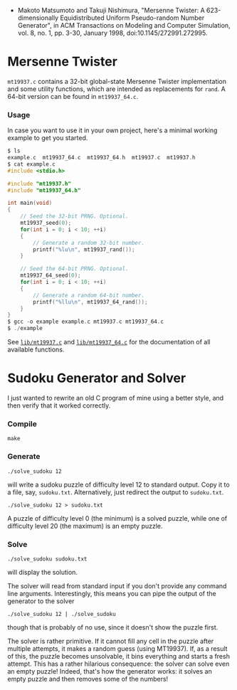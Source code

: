 * Makoto Matsumoto and Takuji Nishimura, "Mersenne Twister: A 623-dimensionally
Equidistributed Uniform Pseudo-random Number Generator", in ACM Transactions on
Modeling and Computer Simulation, vol. 8, no. 1, pp. 3-30, January 1998,
doi:10.1145/272991.272995.

# Mersenne Twister
`mt19937.c` contains a 32-bit global-state Mersenne Twister implementation and
some utility functions, which are intended as replacements for `rand`. A 64-bit
version can be found in `mt19937_64.c`.

### Usage
In case you want to use it in your own project, here's a minimal working
example to get you started.

```C
$ ls
example.c  mt19937_64.c  mt19937_64.h  mt19937.c  mt19937.h
$ cat example.c
#include <stdio.h>

#include "mt19937.h"
#include "mt19937_64.h"

int main(void)
{
    // Seed the 32-bit PRNG. Optional.
    mt19937_seed(0);
    for(int i = 0; i < 10; ++i)
    {
        // Generate a random 32-bit number.
        printf("%lu\n", mt19937_rand());
    }

    // Seed the 64-bit PRNG. Optional.
    mt19937_64_seed(0);
    for(int i = 0; i < 10; ++i)
    {
        // Generate a random 64-bit number.
        printf("%llu\n", mt19937_64_rand());
    }
}
$ gcc -o example example.c mt19937.c mt19937_64.c
$ ./example
```

See [`lib/mt19937.c`](lib/mt19937.c) and [`lib/mt19937_64.c`](lib/mt19937_64.c)
for the documentation of all available functions.

# Sudoku Generator and Solver
I just wanted to rewrite an old C program of mine using a better style, and
then verify that it worked correctly.

### Compile
```
make
```

### Generate
```
./solve_sudoku 12
```
will write a sudoku puzzle of difficulty level 12 to standard output. Copy it
to a file, say, `sudoku.txt`. Alternatively, just redirect the output to
`sudoku.txt`.
```
./solve_sudoku 12 > sudoku.txt
```
A puzzle of difficulty level 0 (the minimum) is a solved puzzle, while one of
difficulty level 20 (the maximum) is an empty puzzle.

### Solve
```
./solve_sudoku sudoku.txt
```
will display the solution.

The solver will read from standard input if you don't provide any command line
arguments. Interestingly, this means you can pipe the output of the generator
to the solver
```
./solve_sudoku 12 | ./solve_sudoku
```
though that is probably of no use, since it doesn't show the puzzle first.

The solver is rather primitive. If it cannot fill any cell in the puzzle after
multiple attempts, it makes a random guess (using MT19937). If, as a result of
this, the puzzle becomes unsolvable, it bins everything and starts a fresh
attempt. This has a rather hilarious consequence: the solver can solve even an
empty puzzle! Indeed, that's how the generator works: it solves an empty puzzle
and then removes some of the numbers!
